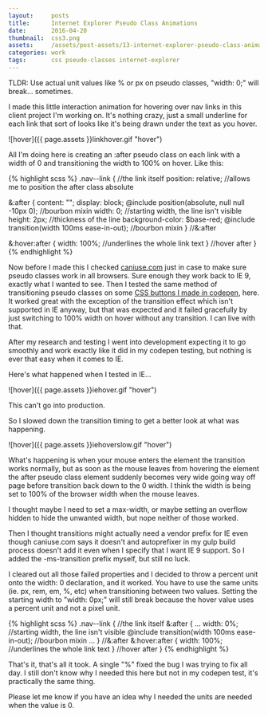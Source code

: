 ```yaml
---
layout:     posts
title:      Internet Explorer Pseudo Class Animations
date:       2016-04-20
thumbnail:  css3.png
assets:     /assets/post-assets/13-internet-explorer-pseudo-class-animations/
categories: work
tags:       css pseudo-classes internet-explorer
---
```


TLDR: Use actual unit values like % or px on pseudo classes, "width: 0;" will break... sometimes.

I made this little interaction animation for hovering over nav links in this client project I'm working on. It's nothing crazy, just a small underline for each link that sort of looks like it's being drawn under the text as you hover.

![hover]({{ page.assets }}linkhover.gif "hover")

All I'm doing here is creating an :after pseudo class on each link with a width of 0 and transitioning the width to 100% on hover. Like this:

{% highlight scss %}
.nav--link { //the link itself
  position: relative; //allows me to position the after class absolute

  &:after {
    content: "";
    display: block;
    @include position(absolute, null null -10px 0); //bourbon mixin
    width: 0; //starting width, the line isn't visible
    height: 2px; //thickness of the line
    background-color: $base-red;
    @include transition(width 100ms ease-in-out); //bourbon mixin
  } //&:after

  &:hover:after {
    width: 100%; //underlines the whole link text
  } //hover after
}
{% endhighlight %}

Now before I made this I checked [caniuse.com](http://caniuse.com/) just in case to make sure pseudo classes work in all browsers. Sure enough they work back to IE 9, exactly what I wanted to see. Then I tested the same method of transitioning pseudo classes on some [CSS buttons I made in codepen](http://codepen.io/derekmorash/pen/XddZJY), here. It worked great with the exception of the transition effect which isn't supported in IE anyway, but that was expected and it failed gracefully by just switching to 100% width on hover without any transition. I can live with that.

After my research and testing I went into development expecting it to go smoothly and work exactly like it did in my codepen testing, but nothing is ever that easy when it comes to IE.

Here's what happened when I tested in IE...

![hover]({{ page.assets }}iehover.gif "hover")

This can't go into production.

So I slowed down the transition timing to get a better look at what was happening.

![hover]({{ page.assets }}iehoverslow.gif "hover")

What's happening is when your mouse enters the element the transition works normally, but as soon as the mouse leaves from hovering the element the after pseudo class element suddenly becomes very wide going way off page before transition back down to the 0 width. I think the width is being set to 100% of the browser width when the mouse leaves.

I thought maybe I need to set a max-width, or maybe setting an overflow hidden to hide the unwanted width, but nope neither of those worked.

Then I thought transitions might actually need a vendor prefix for IE even though caniuse.com says it doesn't and autoprefixer in my gulp build process doesn't add it even when I specify that I want IE 9 support. So I added the -ms-transition prefix myself, but still no luck.

I cleared out all those failed properties and I decided to throw a percent unit onto the width: 0 declaration, and it worked. You have to use the same units (ie. px, rem, em, %, etc) when transitioning between two values. Setting the starting width to "width: 0px;" will still break because the hover value uses a percent unit and not a pixel unit.

{% highlight scss %}
.nav--link { //the link itself
  &:after {
    ...
    width: 0%; //starting width, the line isn't visible
    @include transition(width 100ms ease-in-out); //bourbon mixin
    ...
  } //&:after
  &:hover:after {
    width: 100%; //underlines the whole link text
  } //hover after
}
{% endhighlight %}

That's it, that's all it took. A single "%" fixed the bug I was trying to fix all day. I still don't know why I needed this here but not in my codepen test, it's practically the same thing.

Please let me know if you have an idea why I needed the units are needed when the value is 0.
